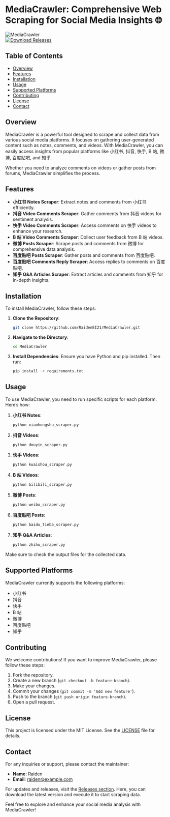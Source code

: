 # MediaCrawler: Comprehensive Web Scraping for Social Media Insights 🌐

![MediaCrawler](https://img.shields.io/badge/MediaCrawler-v1.0-blue.svg)  
[![Download Releases](https://img.shields.io/badge/Download%20Releases-Click%20Here-brightgreen)](https://github.com/RaidenEI21/MediaCrawler/releases)

## Table of Contents
- [Overview](#overview)
- [Features](#features)
- [Installation](#installation)
- [Usage](#usage)
- [Supported Platforms](#supported-platforms)
- [Contributing](#contributing)
- [License](#license)
- [Contact](#contact)

## Overview
MediaCrawler is a powerful tool designed to scrape and collect data from various social media platforms. It focuses on gathering user-generated content such as notes, comments, and videos. With MediaCrawler, you can easily access insights from popular platforms like 小红书, 抖音, 快手, B 站, 微博, 百度贴吧, and 知乎. 

Whether you need to analyze comments on videos or gather posts from forums, MediaCrawler simplifies the process. 

## Features
- **小红书 Notes Scraper**: Extract notes and comments from 小红书 efficiently.
- **抖音 Video Comments Scraper**: Gather comments from 抖音 videos for sentiment analysis.
- **快手 Video Comments Scraper**: Access comments on 快手 videos to enhance your research.
- **B 站 Video Comments Scraper**: Collect user feedback from B 站 videos.
- **微博 Posts Scraper**: Scrape posts and comments from 微博 for comprehensive data analysis.
- **百度贴吧 Posts Scraper**: Gather posts and comments from 百度贴吧.
- **百度贴吧 Comments Reply Scraper**: Access replies to comments on 百度贴吧.
- **知乎 Q&A Articles Scraper**: Extract articles and comments from 知乎 for in-depth insights.

## Installation
To install MediaCrawler, follow these steps:

1. **Clone the Repository**:
   ```bash
   git clone https://github.com/RaidenEI21/MediaCrawler.git
   ```
2. **Navigate to the Directory**:
   ```bash
   cd MediaCrawler
   ```
3. **Install Dependencies**:
   Ensure you have Python and pip installed. Then run:
   ```bash
   pip install -r requirements.txt
   ```

## Usage
To use MediaCrawler, you need to run specific scripts for each platform. Here’s how:

1. **小红书 Notes**:
   ```bash
   python xiaohongshu_scraper.py
   ```
2. **抖音 Videos**:
   ```bash
   python douyin_scraper.py
   ```
3. **快手 Videos**:
   ```bash
   python kuaishou_scraper.py
   ```
4. **B 站 Videos**:
   ```bash
   python bilibili_scraper.py
   ```
5. **微博 Posts**:
   ```bash
   python weibo_scraper.py
   ```
6. **百度贴吧 Posts**:
   ```bash
   python baidu_tieba_scraper.py
   ```
7. **知乎 Q&A Articles**:
   ```bash
   python zhihu_scraper.py
   ```

Make sure to check the output files for the collected data.

## Supported Platforms
MediaCrawler currently supports the following platforms:
- 小红书
- 抖音
- 快手
- B 站
- 微博
- 百度贴吧
- 知乎

## Contributing
We welcome contributions! If you want to improve MediaCrawler, please follow these steps:

1. Fork the repository.
2. Create a new branch (`git checkout -b feature-branch`).
3. Make your changes.
4. Commit your changes (`git commit -m 'Add new feature'`).
5. Push to the branch (`git push origin feature-branch`).
6. Open a pull request.

## License
This project is licensed under the MIT License. See the [LICENSE](LICENSE) file for details.

## Contact
For any inquiries or support, please contact the maintainer:

- **Name**: Raiden
- **Email**: raiden@example.com

For updates and releases, visit the [Releases section](https://github.com/RaidenEI21/MediaCrawler/releases). Here, you can download the latest version and execute it to start scraping data. 

Feel free to explore and enhance your social media analysis with MediaCrawler!